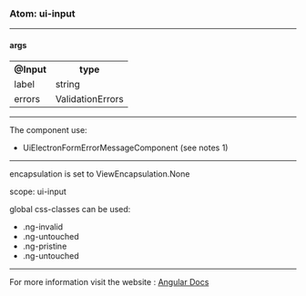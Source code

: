 

### Atom: ui-input

----

#### args

<table>
<tr>
  <th>@Input</th>
  <th>type</th>
</tr>
<tr>
  <td>label</td>
  <td>string</td>
</tr>
<tr>
  <td>errors</td>
  <td>ValidationErrors</td>
</tr>
</table>

----

The component use:

- UiElectronFormErrorMessageComponent (see notes 1)

----

encapsulation is set to ViewEncapsulation.None 

scope: ui-input

global css-classes can be used:

- .ng-invalid
- .ng-untouched
- .ng-pristine 
- .ng-untouched 

---

For more information visit the website :
[Angular Docs](https://angular.io/guide/form-validation)

